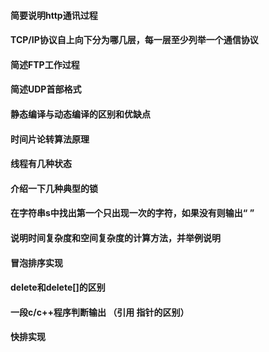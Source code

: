 #### 简要说明http通讯过程





#### TCP/IP协议自上向下分为哪几层，每一层至少列举一个通信协议

#### 简述FTP工作过程



#### 简述UDP首部格式



#### 静态编译与动态编译的区别和优缺点



#### 时间片论转算法原理



#### 线程有几种状态

#### 介绍一下几种典型的锁

#### 在字符串s中找出第一个只出现一次的字符，如果没有则输出“ ”

#### 说明时间复杂度和空间复杂度的计算方法，并举例说明

#### 冒泡排序实现

#### delete和delete[]的区别

#### 一段c/c++程序判断输出 （引用 指针的区别）

#### 快排实现